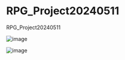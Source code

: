 # RPG_Project20240511
RPG_Project20240511


![image](https://github.com/edaild/RPG_Project20240511/assets/109999749/496eea89-8699-463e-a730-6be63ee1f668)

![image](https://github.com/edaild/RPG_Project20240511/assets/109999749/cb7ffaae-46d5-4fc3-9ec9-64287ea9215f)
